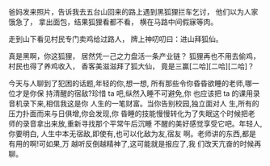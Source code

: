 爸妈发来照片，告诉我去五台山回来的路上遇到黑狐狸拦车乞讨，
他们以为人家饿急了，
拿出面包，结果狐狸看都不看，
横在马路中间假寐等肉。

走到山下看见村民专门卖鸡给过路人，
牌上神叨叨曰：进山拜狐仙。

真是黑啊，你这狐狸，
居然凭一己之力盘活一条产业链？
狐狸再也不用去偷鸡，
村民也得了养鸡收入，
香客美滋滋拜了狐大仙，
竟是三赢[二哈][二哈][二哈]？

今天与人聊到了犯困的话题,年轻的你,想一想, 所有那些令你昏昏欲睡的老师,哪一位才是你保 持清醒的宿敌?珍惜 ta 吧,纵然入睡不可避免,你 也应该把 ta 的课用录音机录下来,相信我这是你 人生的一笔财富。当你告别校园,独立面对人 生,所有的压力扑面而来与日俱增,你会发现,你 昏睡的技能慢慢转化为了失眠这个时候把老 师的录音拿出来放,重新寻找那个平常午后沉睡 不醒的美好感觉享受它吧。年轻人,你要明白, 人生中本无宿敌,即使有,也可以化敌为友,宿友 啊。老师讲的东西,都是有用的啊!可如果,万 越听反倒越精神了,这可能就是报应了,我 们改天亢奋的时候再聊。
